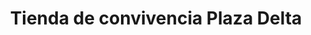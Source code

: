 ---
title: "Tienda de convivencia Plaza Delta"
url: /villa-nueva/tienda-de-convivencia-plaza-delta/
shop: Lebensmittel
---